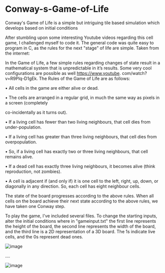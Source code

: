 # Conway-s-Game-of-Life
Conway's Game of Life is a simple but intriguing tile based simulation which develops based on initial conditions

After stumbling upon some interesting Youtube videos regarding this cell game, I challenged myself to code it. The general code was quite easy to program in C, as the rules for the next "stage" of life are simple. Taken from the internet:

In the Game of Life, a few simple rules regarding changes of state result in a mathematical system that is
unpredictable in it’s results.
Some very cool configurations are possible as well https://www.youtube.
com/watch?v=R9Plq-D1gEk.
The Rules of the Game of Life are as follows:

  • All cells in the game are either alive or dead.
  
  • The cells are arranged in a regular grid, in much the same way as pixels in a screen (completely
  
  co-incidentally as it turns out).
  
  • If a living cell has fewer than two living neighbours, that cell dies from under-population.
  
  • If a living cell has greater than three living neighbours, that cell dies from overpopulation.
  
  • So, if a living cell has exactly two or three living neighbours, that cell remains alive.
  
  • If a dead cell has exactly three living neighbours, it becomes alive (think reproduction, not zombies).
  
  • A cell is adjacent if (and only if) it is one cell to the left, right, up, down, or diagonally in any
direction. So, each cell has eight neighbour cells.

The state of the board progresses according to the above rules. When all cells on the board achieve their
next state according to the above rules, we have taken one Conway step.


To play the game, I've included several files. To change the starting inputs, alter the initial conditions where in "gameinput.txt" the first line represents the height of the board, the second line represents the width of the board, and the third line is a 2D representation of a 3D board. The 1s indicate live cells, and the 0s represent dead ones. 

![image](https://user-images.githubusercontent.com/74937113/147858753-ed28aaee-74af-408a-af0a-be884dc6f0f2.png)

....


![image](https://user-images.githubusercontent.com/74937113/147858756-ae13b550-8753-429e-b42f-c427f26059eb.png)
